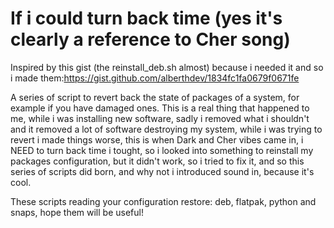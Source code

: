 # If i could turn back time (yes it's clearly a reference to Cher song)

Inspired by this gist (the reinstall_deb.sh almost) because i needed it and so i made them:https://gist.github.com/alberthdev/1834fc1fa0679f0671fe

A series of script to revert back the state of packages of a system, for example if you have damaged ones. This is a real thing that happened to me, while i was installing new software, sadly i removed what i shouldn't and it removed a lot of software destroying my system, while i was trying to revert i made things worse, this is when Dark and Cher vibes came in, i NEED to turn back time i tought, so i looked into something to reinstall my packages configuration, but it didn't work, so i tried to fix it, and so this series of scripts did born, and why not i introduced sound in, because it's cool.

These scripts reading your configuration restore: deb, flatpak, python and snaps, hope them will be useful!
